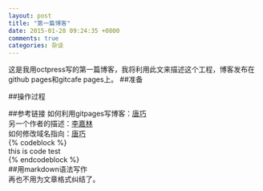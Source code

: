 ```yaml
---
layout: post
title: "第一篇博客"
date: 2015-01-28 09:24:35 +0800
comments: true
categories: 杂谈
---  
```

这是我用octpress写的第一篇博客，我将利用此文来描述这个工程，博客发布在github pages和gitcafe pages上。
##准备

##操作过程

##参考链接
如何利用gitpages写博客：[唐巧](http://blog.devtang.com/blog/2012/02/10/setup-blog-based-on-github/)  
另一个作者的描述：[李嘉林](http://zerodie.github.io/blog/2012/01/19/octopress-github-pages/)  
如何修改域名指向：[唐巧](http://devtang.com/blog/2014/06/02/use-gitcafe-to-host-blog/)  
{% codeblock %}  
this is code test  
{% endcodeblock %}  
##用markdown语法写作  
再也不用为文章格式纠结了。  